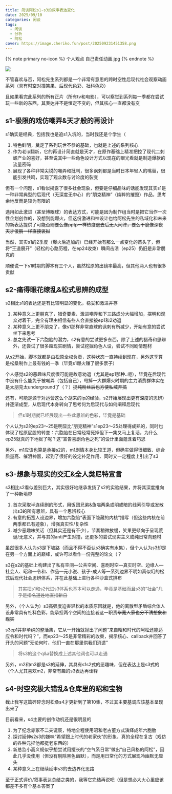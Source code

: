 ```yaml
---
title: 简谈阿松s1~s3的叙事表达变化
date: 2025/09/10
categories: 闲谈
tags: 
  - 闲谈
  - 分析
  - 阿松
cover: https://image.cheriko.fun/post/202509231451358.png
---
```


{% note primary no-icon %}
个人观点 自己责任动画.jpg
{% endnote %}

![](https://image.cheriko.fun/post/202509231451358.png)

不管喜欢与否，阿松先生系列都是一个非常有意思的跨时空性后现代社会观察动画系列（具有时空对撞笑果、后现代色彩、社科色彩）

且如果看完此系列的所有正片（所有tv和电影），可以察觉到系列每一季都在尝试玩一些新的东西，其表达并不是恒定不变的，但其核心一直都没有变

## s1-极限的戏仿嘲弄&天才般的再设计

s1确实是经典，包括我也是追s1入坑的，当时我还是个学生（

1. 特色鲜明，奠定了系列玩世不恭的基础，也就是上述的系列核心
2. 作为老ip翻新，它的再设计简直就是天才，在原作基础上精准把控了现代二刺螈产业的喜好，甚至说其中一些角色设计方式以现在的眼光看就是制造爆款的流量密码
3. 展现了各种非常尖锐的嘲弄和批判，很多讽刺都是当时日本年轻人的嘴替，很能引发共鸣，实现了观众数与讨论度的裂变

但有一个问题，s1看似揭露了很多社会现象，但要是仔细品味的话能发现其实s1是一种非常典型的后现代（无深度无中心）的“朋克精神”（纯粹的摧毁）作品，思考余地反而是较为有限的

选用如此激进（甚至博眼球）的表达方式，可能是因为制作组当时是把它当作一次性企划创作的，没想到能爆火，但这份激进和神设计也给阿松先生的私域化和未来的新表达提供了可能~~否则要么像pptp一样热度退去后无人问津，要么干脆像深夜天才傻鹏一样直接褒姒~~

当然，其实s1的2季度（爆火后追加的）已经开始有那么一点变化的苗头了，但将“王道展开”（轻松的心路历程，在ep24收束）瞬间击溃（ep25）仍旧是非常朋克的

顺便说一下s1时期的脚本有三个人，虽然松原的出镜率最高，但其他两人也有很多贡献

## s2-痛得眼花缭乱&松式思辨的成型

s2相比s1的表达还是有比较明显的变化，稳妥和激进并存

1. 某种意义上更朋克了，猎奇要素、激进嘲弄和下三路成分大幅增加，摆明和观众对着干，完全有理由相信有些人会直接被ep1和2劝退
2. 某种意义上更不朋克了，像s1那样非常直球的讽刺有所减少，开始有意的尝试坐下来思考
3. 总之先试一下六胞胎的潜力，s2有意的尝试更多东西，除了上述的猎奇和思辨外，还尝试了很多超现实剧情，尝试挖掘角色人设，尝试不同剧情题材

从s2开始，脚本就都是由松原全权负责，这种状态一直持续到现在，另外这季算是松桑制作上最有钱的一季（毕竟s1爆火赚了很多票子）

个人感觉s2的恶趣味尺度很可能是故意劝退（尤其是ep1那种..呃），毕竟在后现代中没有什么能免于被嘲弄（包括自己），甩掉一大群爆火时期的主力消费群体实在是太朋克太underground了（？）~~提纯粉丝后也方便私域开搞~~

还有，可能是源于对运营这么个胡来的ip的经验，s2开始展现出更有深度的思辨）并逐渐成型，从后现代本身转向了思考何为后现代与如何阐释后现代

> 但s1时期就已经展现出一些此思辨的色彩，毕竟是基础

个人认为s2的ep23～25是明显比“朋克精神”s1ep23～25处理得成熟的，同时也体现了松原屁股的转变：六胞胎在日常经常死掉但下一集又马上复活，为什么ep25就真的下地狱了呢？这“宣告喜剧角色之死”的设计里面蕴含着巧思

另外，m1应该也算是承接s2的，m1剧情本身比较王道，但确实做得很细致、综合质量高、催泪神器，起到了很好的设定补足作用、同时又一定程度上引出了s3

## s3-想象与现实的交汇&全人类尼特宣言

s3相比s2看似差别巨大，其实很好地继承发扬了s2的实验结果，并将其深度推向了一种新境界

1. 首次采取半连续剧的形式，用饭团兄弟&鱼喵两条或明或暗的线索引导或发散出s3的所有思辨，具有一个思辨核心
2. 有意的拓宽人设边界，增加六胞胎“表面下隐藏的内核”描写（但这些内核在前两季都已有迹象），增强真实性/复杂性
3. 减少恶趣味笑话（但其实还是有不少），节奏稍微放缓，笑果更倾向于呈现荒诞/无意义，并与其的anti产生对撞，还更多的尝试现实主义或纯日常向题材

虽然很多人认为s3是下坡路（而且不得不否认s3确实有水集），但个人认为s3却是在另一个方面上的巅峰，或许可以看作一份完整的论文（？

s3在s2的基础上构建出了私有空间—公共空间、喜剧时空—真实时空、边缘人—社会人、昭和—令和、作品—元小说、孩子-成人等一系列边界不明如真似幻的松式后现代社会思辨体系，并在此基础上进行各种沙盒式排布

> 其实把s1和s2代进s3体系也基本可以走通，毕竟是基础~~而且s3的“社会”几乎是指名道姓地直指新自~~

另外，（个人认为）s3高强度迫害轻松的本质原因就是，他的离散型矛盾综合体人设非常具有社科色彩，能承担两个空间的连接者这一职责~~毕竟人家也分不清想象和现实~~

s3ep1并非单纯的整活集，它从一开始就抛出了问题“来自昭和时代的阿松还能适应令和时代吗？”，而ep23～25是非常精彩的收束，揭示核心、callback并回答了开头的问题“无论何时，他们一直在那里供我们消遣”

> 将s3的这个q&a替换成上述其他词也可以走通

另外，m2和m3都是s3的延伸，其具有s1s2式的恶趣味，但在表达上是s3式的（个人尤其喜欢m2，非常有趣的s3表达再诠释

## s4-时空究极大错乱&仓库里的昭和宝物

截止我写这篇碎碎念时松桑s4才更新到了第10集，不过其主要基调应该基本呈现出来了

目前看来，s4主要的创作动机还是很明显的

1. 为了纪念赤冢不二夫诞辰，特地全程使用昭和老古董方式演绎成年六胞胎
2. 探讨延伸s2s3的嫌味“希望跟上时代的老家伙”的形象，真的全程在复古（戏仿的各种元捏他都挺老东西的）
3. 新总监小高义规似乎想尝试用擅长的“空气系日常”做出“自己风格的阿松”，因此几乎没使用（但没有剔除黑色幽默），而是用日常化的方式展现冷幽默无厘头
4. 某种意义上在继续延申s3的去边界化思路

至于正式评价/叙事表达总结之类的，我等它完结再说吧（但是想必大火心里应该都差不多有个基本答案了